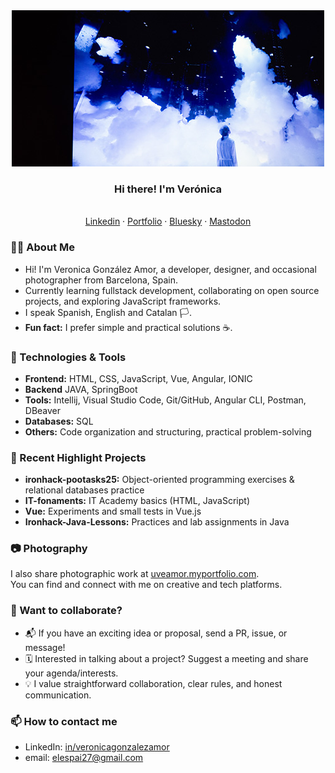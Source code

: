 <div align="center">
  <img src="./assets/banner2.jpg" width="500" alt="Person standing and looking up at large, dramatic clouds illuminated by blue and white lights in a dark, futuristic space. The scene feels dreamy and contemplative, with a sense of wonder and curiosity. No visible text in the image." />
</div>

<h3 align="center"> Hi there! I'm Verónica </h3>
<p align="center">
<br>
  <a href="https://www.linkedin.com/in/veronicagonzalezamor-developer/">Linkedin</a> · <a href="https://uveamor.myportfolio.com/work">Portfolio</a> · <a href="https://@uveamor.bsky.social">Bluesky</a> · <a href="https://graphics.social/@uveamor">Mastodon</a>
</p>

### 🧑‍💻 About Me

- Hi! I'm Veronica González Amor, a developer, designer, and occasional photographer from Barcelona, Spain.
- Currently learning fullstack development, collaborating on open source projects, and exploring JavaScript frameworks.
- I speak Spanish, English and Catalan 🏳️.
- **Fun fact:** I prefer simple and practical solutions ☕.


### 🚀 Technologies & Tools

- **Frontend:** HTML, CSS, JavaScript, Vue, Angular, IONIC
- **Backend** JAVA, SpringBoot
- **Tools:** Intellij, Visual Studio Code, Git/GitHub, Angular CLI, Postman, DBeaver
- **Databases:** SQL
- **Others:** Code organization and structuring, practical problem-solving

### 🌱 Recent Highlight Projects

- **ironhack-pootasks25:** Object-oriented programming exercises & relational databases practice
- **IT-fonaments:** IT Academy basics (HTML, JavaScript)
- **Vue:** Experiments and small tests in Vue.js
- **Ironhack-Java-Lessons:** Practices and lab assignments in Java

### 📷 Photography

I also share photographic work at [uveamor.myportfolio.com](https://uveamor.myportfolio.com/work).  
You can find and connect with me on creative and tech platforms.

### 🤝 Want to collaborate?

- 📬 If you have an exciting idea or proposal, send a PR, issue, or message!
- 🗓️ Interested in talking about a project? Suggest a meeting and share your agenda/interests.
- 💡 I value straightforward collaboration, clear rules, and honest communication.

<!-- <div align="center">
  <img src="https://github-readme-stats.vercel.app/api?username=elespai27&show_icons=true&theme=radical" alt="github stats"/>
  <br>
  <img src="https://github-readme-streak-stats.herokuapp.com?user=elespai27&theme=radical&date_format=M%20j%5B%2C%20Y%5D" alt="github streak"/>
</div> -->

### 📫 How to contact me

- LinkedIn: [in/veronicagonzalezamor](https://linkedin.com/in/veronicagonzalezamor)
- email: elespai27@gmail.com
